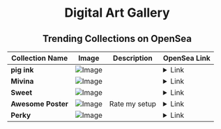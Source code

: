 <div align="center">

# Digital Art Gallery

## Trending Collections on OpenSea

| Collection Name                       | Image                                                                                     | Description                       | OpenSea Link                                                                                          |
|---------------------------------------|-------------------------------------------------------------------------------------------|-----------------------------------|--------------------------------------------------------------------------------------------------------|
| **pig ink** | ![Image](https://i.seadn.io/s/raw/files/e0167eff03b3c92987b14adfcb481531.jpg?w=500&auto=format?w=200&auto=format) |  | <details><summary>Link</summary>[pig ink](https://opensea.io/collection/pig-ink)</details> |
| **Mivina** | ![Image](https://i.seadn.io/s/raw/files/dc776661f51808c4743d6cbb0d4204c8.jpg?w=500&auto=format?w=200&auto=format) |  | <details><summary>Link</summary>[Mivina](https://opensea.io/collection/mivina-2)</details> |
| **Sweet** | ![Image](https://i.seadn.io/s/raw/files/6dea3e025c47ea1d8a433d4b8a773b5d.jpg?w=500&auto=format?w=200&auto=format) |  | <details><summary>Link</summary>[Sweet](https://opensea.io/collection/sweet-393)</details> |
| **Awesome Poster** | ![Image](https://i.seadn.io/s/raw/files/8fff06b1c7dc2027193828838d410ba9.png?w=500&auto=format?w=200&auto=format) | Rate my setup | <details><summary>Link</summary>[Awesome Poster](https://opensea.io/collection/awesome-poster-100)</details> |
| **Perky** | ![Image](https://i.seadn.io/s/raw/files/8f0169d3ff05e45c6fe0153432c636c2.jpg?w=500&auto=format?w=200&auto=format) |  | <details><summary>Link</summary>[Perky](https://opensea.io/collection/perky-488)</details> |

</div>